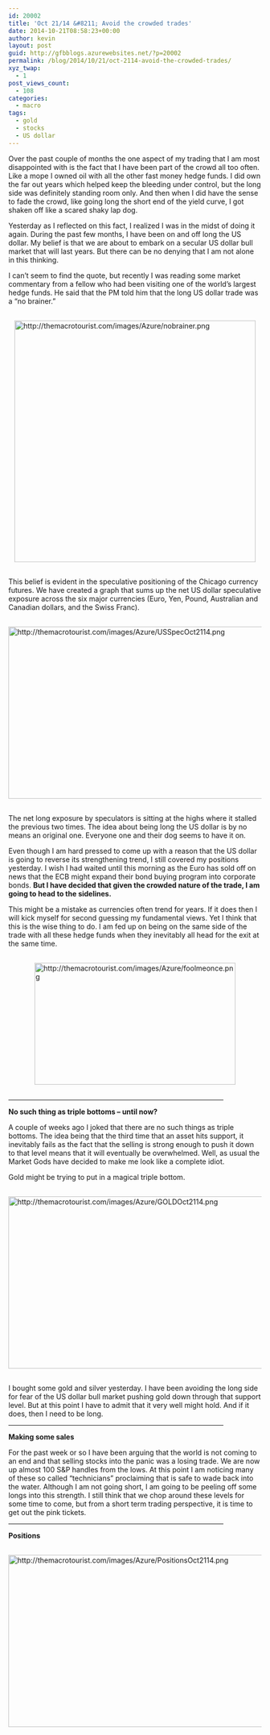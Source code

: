 ```yaml
---
id: 20002
title: 'Oct 21/14 &#8211; Avoid the crowded trades'
date: 2014-10-21T08:58:23+00:00
author: kevin
layout: post
guid: http://gfbblogs.azurewebsites.net/?p=20002
permalink: /blog/2014/10/21/oct-2114-avoid-the-crowded-trades/
xyz_twap:
  - 1
post_views_count:
  - 108
categories:
  - macro
tags:
  - gold
  - stocks
  - US dollar
---
```

Over the past couple of months the one aspect of my trading that I am most disappointed with is the fact that I have been part of the crowd all too often. Like a mope I owned oil with all the other fast money hedge funds. I did own the far out years which helped keep the bleeding under control, but the long side was definitely standing room only. And then when I did have the sense to fade the crowd, like going long the short end of the yield curve, I got shaken off like a scared shaky lap dog. 

Yesterday as I reflected on this fact, I realized I was in the midst of doing it again. During the past few months, I have been on and off long the US dollar. My belief is that we are about to embark on a secular US dollar bull market that will last years. But there can be no denying that I am not alone in this thinking.

I can&#8217;t seem to find the quote, but recently I was reading some market commentary from a fellow who had been visiting one of the world&#8217;s largest hedge funds. He said that the PM told him that the long US dollar trade was a &#8220;no brainer.&#8221;


  <img src="http://themacrotourist.com/images/Azure/nobrainer.png" style="margin:30px auto;display:block;" alt="http://themacrotourist.com/images/Azure/nobrainer.png" width="480" height="480">

This belief is evident in the speculative positioning of the Chicago currency futures. We have created a graph that sums up the net US dollar speculative exposure across the six major currencies (Euro, Yen, Pound, Australian and Canadian dollars, and the Swiss Franc).


  <img src="http://themacrotourist.com/images/Azure/USSpecOct2114.png" style="margin:30px auto;display:block;" alt="http://themacrotourist.com/images/Azure/USSpecOct2114.png" width="600" height="342">

The net long exposure by speculators is sitting at the highs where it stalled the previous two times. The idea about being long the US dollar is by no means an original one. Everyone one and their dog seems to have it on.

Even though I am hard pressed to come up with a reason that the US dollar is going to reverse its strengthening trend, I still covered my positions yesterday. I wish I had waited until this morning as the Euro has sold off on news that the ECB might expand their bond buying program into corporate bonds. **But I have decided that given the crowded nature of the trade, I am going to head to the sidelines.** 

This might be a mistake as currencies often trend for years. If it does then I will kick myself for second guessing my fundamental views. Yet I think that this is the wise thing to do. I am fed up on being on the same side of the trade with all these hedge funds when they inevitably all head for the exit at the same time.


  <img src="http://themacrotourist.com/images/Azure/foolmeonce.png" style="margin:30px auto;display:block;" alt="http://themacrotourist.com/images/Azure/foolmeonce.png" width="400" height="242">

<hr size="3" width="85%" />

**No such thing as triple bottoms &#8211; until now?**

A couple of weeks ago I joked that there are no such things as triple bottoms. The idea being that the third time that an asset hits support, it inevitably fails as the fact that the selling is strong enough to push it down to that level means that it will eventually be overwhelmed. Well, as usual the Market Gods have decided to make me look like a complete idiot. 

Gold might be trying to put in a magical triple bottom.


  <img src="http://themacrotourist.com/images/Azure/GOLDOct2114.png" style="margin:30px auto;display:block;" alt="http://themacrotourist.com/images/Azure/GOLDOct2114.png" width="600" height="342">

I bought some gold and silver yesterday. I have been avoiding the long side for fear of the US dollar bull market pushing gold down through that support level. But at this point I have to admit that it very well might hold. And if it does, then I need to be long.

<hr size="3" width="85%" />

**Making some sales**

For the past week or so I have been arguing that the world is not coming to an end and that selling stocks into the panic was a losing trade. We are now up almost 100 S&P handles from the lows. At this point I am noticing many of these so called &#8220;technicians&#8221; proclaiming that is safe to wade back into the water. Although I am not going short, I am going to be peeling off some longs into this strength. I still think that we chop around these levels for some time to come, but from a short term trading perspective, it is time to get out the pink tickets.

<hr size="3" width="85%" />

**Positions**


  <img src="http://themacrotourist.com/images/Azure/PositionsOct2114.png" style="margin:30px auto;display:block;" alt="http://themacrotourist.com/images/Azure/PositionsOct2114.png" width="600" height="342"></p>